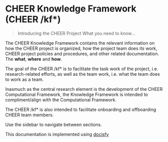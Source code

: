 # CHEER Knowledge Framework (CHEER /kf*)

> Introducing the CHEER Project
> What you need to know...

The CHEER Knowledge Framework contains the relevant information on how the CHEER project is organized, how the project team does its work, CHEER project policies and procedures, and other related documentation. The **what**, **where** and **how**.

The goal of the CHEER /kf* is to facilitate the task work of the project, i.e. research-related efforts, as well as the team work, i.e. what the team does to work as a team.

Inasmuch as the central research element is the development of the CHEER Computational Framework, the Knowledge Framework is intended to compliment/align with the Computational Framework.

The CHEER /kf* is also intended to facilitate onboarding and offboarding CHEER team members.

Use the sidebar to navigate between sections.




This documentation is implemented using [docisfy](https://docsify.js.org/)
